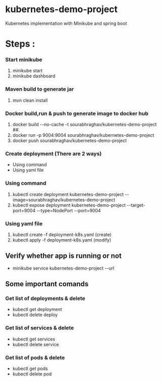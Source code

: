 # kubernetes-demo-project
Kubernetes implementation with Minikube and spring boot

# Steps : 
### Start minikube
1. minikube start
2. minikube dashboard

### Maven build to generate jar
1. mvn clean install

### Docker build,run & push to generate image to docker hub
1. docker build --no-cache -t sourabhraghav/kubernetes-demo-project ##.
2. docker run -p 9004:9004 sourabhraghav/kubernetes-demo-project
3. docker push sourabhraghav/kubernetes-demo-project


### Create deployment (There are 2 ways)
* Using command
* Using yaml file

### Using command 
1. kubectl create deployment kubernetes-demo-project --image=sourabhraghav/kubernetes-demo-project
2. kubectl expose deployment kubernetes-demo-project --target-port=9004 --type=NodePort --port=9004 

### Using yaml file
1. kubectl create -f deployment-k8s.yaml (create)
2. kubectl apply -f deployment-k8s.yaml (modify)

## Verify whether app is running or not
- minikube service kubernetes-demo-project --url


## Some important comands 
### Get list of deployments & delete
- kubectl get deployment
- kubectl delete deploy <deployment name>

### Get list of services & delete
- kubectl get services
- kubectl delete service

### Get list of pods & delete
- kubectl get pods
- kubectl delete pod <pod name>
